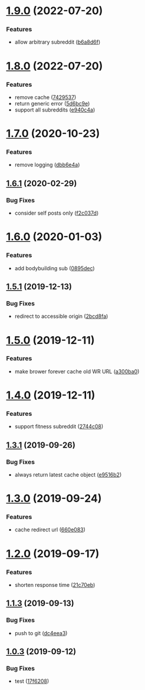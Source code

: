 # [1.9.0](https://github.com/gish/wr-latest-daily-redirect/compare/v1.8.0...v1.9.0) (2022-07-20)


### Features

* allow arbitrary subreddit ([b6a8d6f](https://github.com/gish/wr-latest-daily-redirect/commit/b6a8d6f9d1b9216ccc02a5f12500fa9b9be3daaa))

# [1.8.0](https://github.com/gish/wr-latest-daily-redirect/compare/v1.7.0...v1.8.0) (2022-07-20)


### Features

* remove cache ([7429537](https://github.com/gish/wr-latest-daily-redirect/commit/7429537a0f67996f7b2af307050b8e7037e26529))
* return generic error ([5d6bc9e](https://github.com/gish/wr-latest-daily-redirect/commit/5d6bc9ee9ef24646ea8b6c99c142e424ce50d270))
* support all subreddits ([e940c4a](https://github.com/gish/wr-latest-daily-redirect/commit/e940c4a1dd9046d20b452ce89271fef1f6db9f68))

# [1.7.0](https://github.com/gish/wr-latest-daily-redirect/compare/v1.6.1...v1.7.0) (2020-10-23)


### Features

* remove logging ([dbb6e4a](https://github.com/gish/wr-latest-daily-redirect/commit/dbb6e4a85c94e5a853619dcf34a2c4c39e80b4f1))

## [1.6.1](https://github.com/gish/wr-latest-daily-redirect/compare/v1.6.0...v1.6.1) (2020-02-29)


### Bug Fixes

* consider self posts only ([f2c037d](https://github.com/gish/wr-latest-daily-redirect/commit/f2c037dfc411fbc67b16e8131a16b439c3ac7f09))

# [1.6.0](https://github.com/gish/wr-latest-daily-redirect/compare/v1.5.1...v1.6.0) (2020-01-03)


### Features

* add bodybuilding sub ([0895dec](https://github.com/gish/wr-latest-daily-redirect/commit/0895dec46c2905128c6a9d379ea9dffb3cca5de2))

## [1.5.1](https://github.com/gish/wr-latest-daily-redirect/compare/v1.5.0...v1.5.1) (2019-12-13)


### Bug Fixes

* redirect to accessible origin ([2bcd8fa](https://github.com/gish/wr-latest-daily-redirect/commit/2bcd8fa83f1189259d3b2abf9612bd8ac47b1aa6))

# [1.5.0](https://github.com/gish/wr-latest-daily-redirect/compare/v1.4.0...v1.5.0) (2019-12-11)


### Features

* make brower forever cache old WR URL ([a300ba0](https://github.com/gish/wr-latest-daily-redirect/commit/a300ba07ca7d3ca665c07454580f08192e2b02f3))

# [1.4.0](https://github.com/gish/wr-latest-daily-redirect/compare/v1.3.1...v1.4.0) (2019-12-11)


### Features

* support fitness subreddit ([2744c08](https://github.com/gish/wr-latest-daily-redirect/commit/2744c081a9a433fb19fa09cf2514bd4bc02244bd))

## [1.3.1](https://github.com/gish/wr-latest-daily-redirect/compare/v1.3.0...v1.3.1) (2019-09-26)


### Bug Fixes

* always return latest cache object ([e9516b2](https://github.com/gish/wr-latest-daily-redirect/commit/e9516b2))

# [1.3.0](https://github.com/gish/wr-latest-daily-redirect/compare/v1.2.0...v1.3.0) (2019-09-24)


### Features

* cache redirect url ([660e083](https://github.com/gish/wr-latest-daily-redirect/commit/660e083))

# [1.2.0](https://github.com/gish/wr-latest-daily-redirect/compare/v1.1.3...v1.2.0) (2019-09-17)


### Features

* shorten response time ([21c70eb](https://github.com/gish/wr-latest-daily-redirect/commit/21c70eb))

## [1.1.3](https://github.com/gish/wr-latest-daily-redirect/compare/v1.1.2...v1.1.3) (2019-09-13)


### Bug Fixes

* push to git ([dc4eea3](https://github.com/gish/wr-latest-daily-redirect/commit/dc4eea3))

## [1.0.3](https://github.com/gish/wr-latest-daily-redirect/compare/v1.0.2...v1.0.3) (2019-09-12)


### Bug Fixes

* test ([17f6208](https://github.com/gish/wr-latest-daily-redirect/commit/17f6208))
